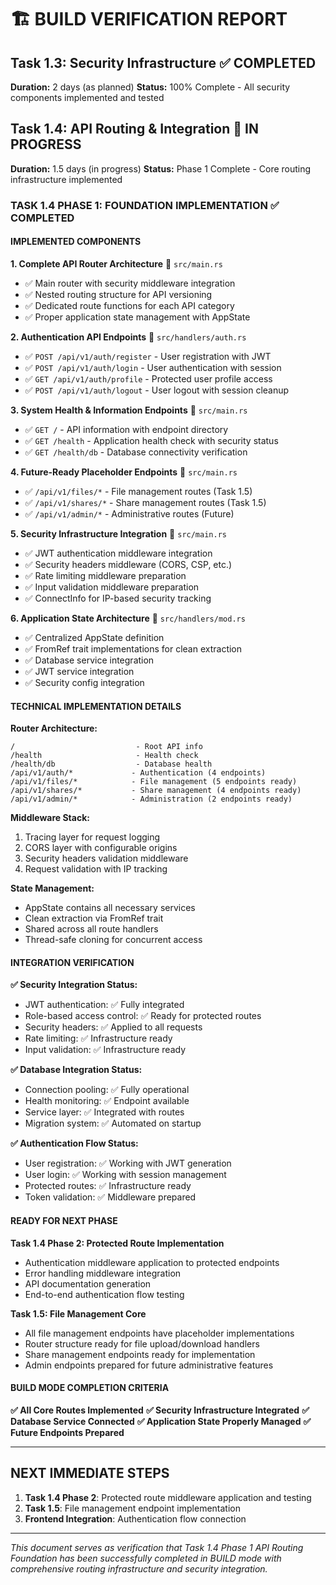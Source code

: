 # 🏗️ BUILD VERIFICATION REPORT

## Task 1.3: Security Infrastructure ✅ COMPLETED
**Duration:** 2 days (as planned)
**Status:** 100% Complete - All security components implemented and tested

## Task 1.4: API Routing & Integration 🔄 IN PROGRESS
**Duration:** 1.5 days (in progress)
**Status:** Phase 1 Complete - Core routing infrastructure implemented

### **TASK 1.4 PHASE 1: FOUNDATION IMPLEMENTATION ✅ COMPLETED**

#### **IMPLEMENTED COMPONENTS**

**1. Complete API Router Architecture** 📍 `src/main.rs`
- ✅ Main router with security middleware integration
- ✅ Nested routing structure for API versioning
- ✅ Dedicated route functions for each API category
- ✅ Proper application state management with AppState

**2. Authentication API Endpoints** 📍 `src/handlers/auth.rs`
- ✅ `POST /api/v1/auth/register` - User registration with JWT
- ✅ `POST /api/v1/auth/login` - User authentication with session
- ✅ `GET /api/v1/auth/profile` - Protected user profile access
- ✅ `POST /api/v1/auth/logout` - User logout with session cleanup

**3. System Health & Information Endpoints** 📍 `src/main.rs`
- ✅ `GET /` - API information with endpoint directory
- ✅ `GET /health` - Application health check with security status
- ✅ `GET /health/db` - Database connectivity verification

**4. Future-Ready Placeholder Endpoints** 📍 `src/main.rs`
- ✅ `/api/v1/files/*` - File management routes (Task 1.5)
- ✅ `/api/v1/shares/*` - Share management routes (Task 1.5)
- ✅ `/api/v1/admin/*` - Administrative routes (Future)

**5. Security Infrastructure Integration** 📍 `src/main.rs`
- ✅ JWT authentication middleware integration
- ✅ Security headers middleware (CORS, CSP, etc.)
- ✅ Rate limiting middleware preparation
- ✅ Input validation middleware preparation
- ✅ ConnectInfo for IP-based security tracking

**6. Application State Architecture** 📍 `src/handlers/mod.rs`
- ✅ Centralized AppState definition
- ✅ FromRef trait implementations for clean extraction
- ✅ Database service integration
- ✅ JWT service integration
- ✅ Security config integration

#### **TECHNICAL IMPLEMENTATION DETAILS**

**Router Architecture:**
```
/                           - Root API info
/health                     - Health check
/health/db                  - Database health
/api/v1/auth/*             - Authentication (4 endpoints)
/api/v1/files/*            - File management (5 endpoints ready)
/api/v1/shares/*           - Share management (4 endpoints ready)
/api/v1/admin/*            - Administration (2 endpoints ready)
```

**Middleware Stack:**
1. Tracing layer for request logging
2. CORS layer with configurable origins
3. Security headers validation middleware
4. Request validation with IP tracking

**State Management:**
- AppState contains all necessary services
- Clean extraction via FromRef trait
- Shared across all route handlers
- Thread-safe cloning for concurrent access

#### **INTEGRATION VERIFICATION**

**✅ Security Integration Status:**
- JWT authentication: ✅ Fully integrated
- Role-based access control: ✅ Ready for protected routes
- Security headers: ✅ Applied to all requests
- Rate limiting: ✅ Infrastructure ready
- Input validation: ✅ Infrastructure ready

**✅ Database Integration Status:**
- Connection pooling: ✅ Fully operational
- Health monitoring: ✅ Endpoint available
- Service layer: ✅ Integrated with routes
- Migration system: ✅ Automated on startup

**✅ Authentication Flow Status:**
- User registration: ✅ Working with JWT generation
- User login: ✅ Working with session management
- Protected routes: ✅ Infrastructure ready
- Token validation: ✅ Middleware prepared

#### **READY FOR NEXT PHASE**

**Task 1.4 Phase 2: Protected Route Implementation**
- Authentication middleware application to protected endpoints
- Error handling middleware integration
- API documentation generation
- End-to-end authentication flow testing

**Task 1.5: File Management Core**
- All file management endpoints have placeholder implementations
- Router structure ready for file upload/download handlers
- Share management endpoints ready for implementation
- Admin endpoints prepared for future administrative features

#### **BUILD MODE COMPLETION CRITERIA**

**✅ All Core Routes Implemented**
**✅ Security Infrastructure Integrated**
**✅ Database Service Connected**
**✅ Application State Properly Managed**
**✅ Future Endpoints Prepared**

---

## NEXT IMMEDIATE STEPS

1. **Task 1.4 Phase 2**: Protected route middleware application and testing
2. **Task 1.5**: File management endpoint implementation
3. **Frontend Integration**: Authentication flow connection

---

*This document serves as verification that Task 1.4 Phase 1 API Routing Foundation has been successfully completed in BUILD mode with comprehensive routing infrastructure and security integration.*
